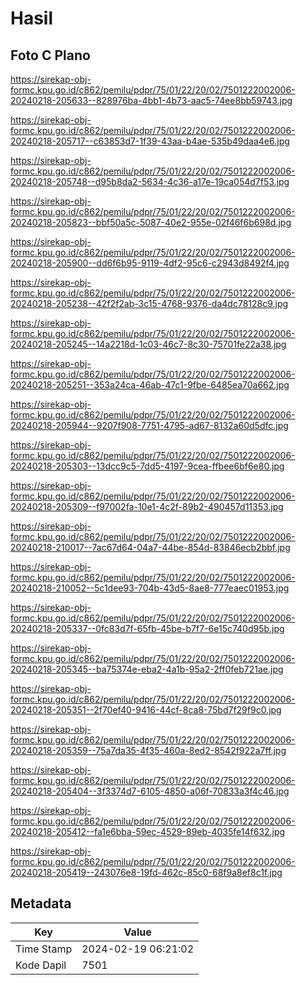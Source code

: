 # Hasil

## Foto C Plano

https://sirekap-obj-formc.kpu.go.id/c862/pemilu/pdpr/75/01/22/20/02/7501222002006-20240218-205633--828976ba-4bb1-4b73-aac5-74ee8bb59743.jpg

https://sirekap-obj-formc.kpu.go.id/c862/pemilu/pdpr/75/01/22/20/02/7501222002006-20240218-205717--c63853d7-1f39-43aa-b4ae-535b49daa4e6.jpg

https://sirekap-obj-formc.kpu.go.id/c862/pemilu/pdpr/75/01/22/20/02/7501222002006-20240218-205748--d95b8da2-5634-4c36-a17e-19ca054d7f53.jpg

https://sirekap-obj-formc.kpu.go.id/c862/pemilu/pdpr/75/01/22/20/02/7501222002006-20240218-205823--bbf50a5c-5087-40e2-955e-02f46f6b698d.jpg

https://sirekap-obj-formc.kpu.go.id/c862/pemilu/pdpr/75/01/22/20/02/7501222002006-20240218-205900--dd6f6b95-9119-4df2-95c6-c2943d8492f4.jpg

https://sirekap-obj-formc.kpu.go.id/c862/pemilu/pdpr/75/01/22/20/02/7501222002006-20240218-205238--42f2f2ab-3c15-4768-9376-da4dc78128c9.jpg

https://sirekap-obj-formc.kpu.go.id/c862/pemilu/pdpr/75/01/22/20/02/7501222002006-20240218-205245--14a2218d-1c03-46c7-8c30-75701fe22a38.jpg

https://sirekap-obj-formc.kpu.go.id/c862/pemilu/pdpr/75/01/22/20/02/7501222002006-20240218-205251--353a24ca-46ab-47c1-9fbe-6485ea70a662.jpg

https://sirekap-obj-formc.kpu.go.id/c862/pemilu/pdpr/75/01/22/20/02/7501222002006-20240218-205944--9207f908-7751-4795-ad67-8132a60d5dfc.jpg

https://sirekap-obj-formc.kpu.go.id/c862/pemilu/pdpr/75/01/22/20/02/7501222002006-20240218-205303--13dcc9c5-7dd5-4197-9cea-ffbee6bf6e80.jpg

https://sirekap-obj-formc.kpu.go.id/c862/pemilu/pdpr/75/01/22/20/02/7501222002006-20240218-205309--f97002fa-10e1-4c2f-89b2-490457d11353.jpg

https://sirekap-obj-formc.kpu.go.id/c862/pemilu/pdpr/75/01/22/20/02/7501222002006-20240218-210017--7ac67d64-04a7-44be-854d-83846ecb2bbf.jpg

https://sirekap-obj-formc.kpu.go.id/c862/pemilu/pdpr/75/01/22/20/02/7501222002006-20240218-210052--5c1dee93-704b-43d5-8ae8-777eaec01953.jpg

https://sirekap-obj-formc.kpu.go.id/c862/pemilu/pdpr/75/01/22/20/02/7501222002006-20240218-205337--0fc83d7f-65fb-45be-b7f7-6e15c740d95b.jpg

https://sirekap-obj-formc.kpu.go.id/c862/pemilu/pdpr/75/01/22/20/02/7501222002006-20240218-205345--ba75374e-eba2-4a1b-95a2-2ff0feb721ae.jpg

https://sirekap-obj-formc.kpu.go.id/c862/pemilu/pdpr/75/01/22/20/02/7501222002006-20240218-205351--2f70ef40-9416-44cf-8ca8-75bd7f29f9c0.jpg

https://sirekap-obj-formc.kpu.go.id/c862/pemilu/pdpr/75/01/22/20/02/7501222002006-20240218-205359--75a7da35-4f35-460a-8ed2-8542f922a7ff.jpg

https://sirekap-obj-formc.kpu.go.id/c862/pemilu/pdpr/75/01/22/20/02/7501222002006-20240218-205404--3f3374d7-6105-4850-a06f-70833a3f4c46.jpg

https://sirekap-obj-formc.kpu.go.id/c862/pemilu/pdpr/75/01/22/20/02/7501222002006-20240218-205412--fa1e6bba-59ec-4529-89eb-4035fe14f632.jpg

https://sirekap-obj-formc.kpu.go.id/c862/pemilu/pdpr/75/01/22/20/02/7501222002006-20240218-205419--243076e8-19fd-462c-85c0-68f9a8ef8c1f.jpg


## Metadata

| Key        | Value               |
| ---------- | ------------------- |
| Time Stamp | 2024-02-19 06:21:02 |
| Kode Dapil | 7501                |



